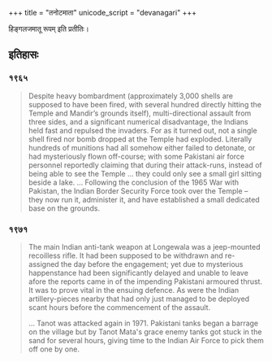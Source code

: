+++
title = "तनोटमाता"
unicode_script = "devanagari"
+++

हिङ्गलजमातू रूपम् इति प्रतीतिः।

## इतिहासः
### १९६५
> Despite heavy bombardment (approximately 3,000 shells are supposed to have been fired, with several hundred directly hitting the Temple and Mandir’s grounds itself), multi-directional assault from three sides, and a significant numerical disadvantage, the Indians held fast and repulsed the invaders. For as it turned out, not a single shell fired nor bomb dropped at the Temple had exploded. Literally hundreds of munitions had all somehow either failed to detonate, or had mysteriously flown off-course; with some Pakistani air force personnel reportedly claiming that during their attack-runs, instead of being able to see the Temple … they could only see a small girl sitting beside a lake. … Following the conclusion of the 1965 War with Pakistan, the Indian Border Security Force took over the Temple – they now run it, administer it, and have established a small dedicated base on the grounds.

### १९७१
> The main Indian anti-tank weapon at Longewala was a jeep-mounted recoilless rifle. It had been supposed to be withdrawn and re-assigned the day before the engagement; yet due to mysterious happenstance had been significantly delayed and unable to leave afore the reports came in of the impending Pakistani armoured thrust. It was to prove vital in the ensuing defence. As were the Indian artillery-pieces nearby that had only just managed to be deployed scant hours before the commencement of the assault. 
>
> ... Tanot was attacked again in 1971. Pakistani tanks began a barrage on the village but by Tanot Mata's grace enemy tanks got stuck in the sand for several hours, giving time to the Indian Air Force to pick them off one by one.